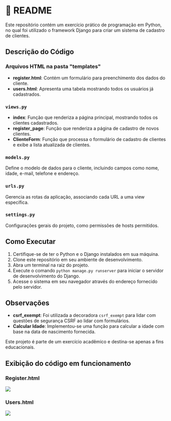 # 📜 README

Este repositório contém um exercício prático de programação em Python, no qual foi utilizado o framework Django para criar um sistema de cadastro de clientes.

## Descrição do Código

### Arquivos HTML na pasta "templates"

- **register.html**: Contém um formulário para preenchimento dos dados do cliente.
- **users.html**: Apresenta uma tabela mostrando todos os usuários já cadastrados.

### `views.py`

- **index**: Função que renderiza a página principal, mostrando todos os clientes cadastrados.
- **register_page**: Função que renderiza a página de cadastro de novos clientes.
- **ClienteForm**: Função que processa o formulário de cadastro de clientes e exibe a lista atualizada de clientes.

### `models.py`

Define o modelo de dados para o cliente, incluindo campos como nome, idade, e-mail, telefone e endereço.

### `urls.py`

Gerencia as rotas da aplicação, associando cada URL a uma view específica.

### `settings.py`

Configurações gerais do projeto, como permissões de hosts permitidos.

## Como Executar

1. Certifique-se de ter o Python e o Django instalados em sua máquina.
2. Clone este repositório em seu ambiente de desenvolvimento.
3. Abra um terminal na raiz do projeto.
4. Execute o comando `python manage.py runserver` para iniciar o servidor de desenvolvimento do Django.
5. Acesse o sistema em seu navegador através do endereço fornecido pelo servidor.

## Observações

- **csrf_exempt**: Foi utilizada a decoradora `csrf_exempt` para lidar com questões de segurança CSRF ao lidar com formulários.
- **Calcular Idade**: Implementou-se uma função para calcular a idade com base na data de nascimento fornecida.

Este projeto é parte de um exercício acadêmico e destina-se apenas a fins educacionais.

## Exibição do código em funcionamento
<h3>Register.html</h3>
<img src="https://media.discordapp.net/attachments/1209500402865803355/1218282620241055744/image.png?ex=6607191b&is=65f4a41b&hm=bcec31b16504115997467cc6d861e3268c4ad9f59f663c8e9b2cfbda8b589454&=&format=webp&quality=lossless&width=1296&height=676">
<h3>Users.html</h3>
<img src="https://media.discordapp.net/attachments/1209500402865803355/1218285641578713138/image.png?ex=66071beb&is=65f4a6eb&hm=3103a0b3945943520483ca6a7c271ba0450502b9f1c9ea66bdb96fa15769cbd4&=&format=webp&quality=lossless&width=1303&height=676">
